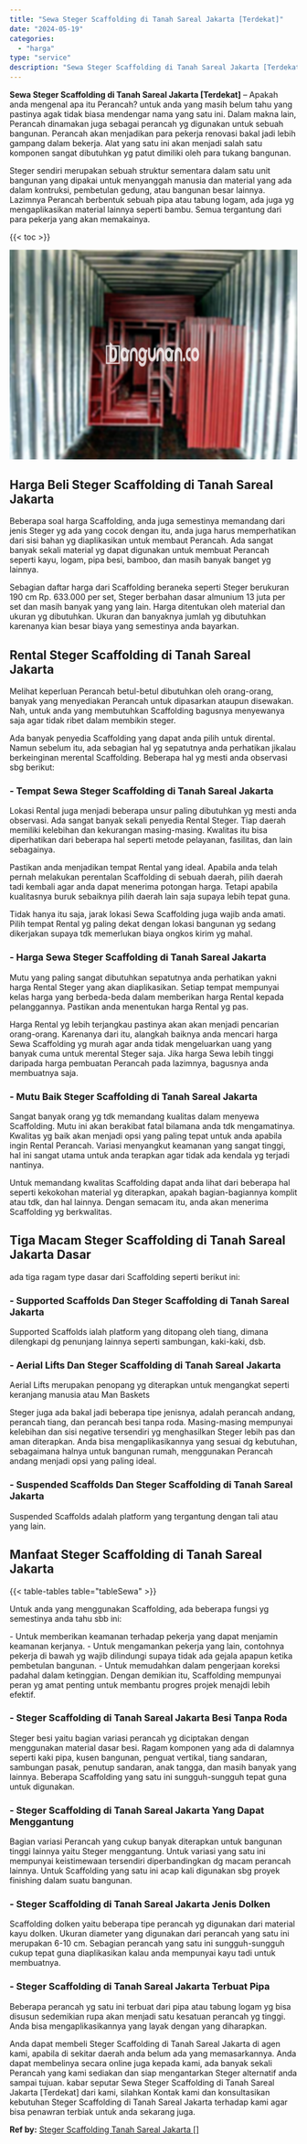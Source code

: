 ```yaml
---
title: "Sewa Steger Scaffolding di Tanah Sareal Jakarta [Terdekat]"
date: "2024-05-19"
categories: 
  - "harga"
type: "service"
description: "Sewa Steger Scaffolding di Tanah Sareal Jakarta [Terdekat]. Anda dapat membeli Steger Scaffolding di Tanah Sareal Jakarta di agen kami, apabila di sekitar da..."
---
```


**Sewa Steger Scaffolding di Tanah Sareal Jakarta \[Terdekat\]** – Apakah anda mengenal apa itu Perancah? untuk anda yang masih belum tahu yang pastinya agak tidak biasa mendengar nama yang satu ini. Dalam makna lain, Perancah dinamakan juga sebagai perancah yg digunakan untuk sebuah bangunan. Perancah akan menjadikan para pekerja renovasi bakal jadi lebih gampang dalam bekerja. Alat yang satu ini akan menjadi salah satu komponen sangat dibutuhkan yg patut dimiliki oleh para tukang bangunan.

Steger sendiri merupakan sebuah struktur sementara dalam satu unit bangunan yang dipakai untuk menyanggah manusia dan material yang ada dalam kontruksi, pembetulan gedung, atau bangunan besar lainnya. Lazimnya Perancah berbentuk sebuah pipa atau tabung logam, ada juga yg mengaplikasikan material lainnya seperti bambu. Semua tergantung dari para pekerja yang akan memakainya.

{{< toc >}}

![Sewa Steger Scaffolding di Tanah Sareal Jakarta [Terdekat]](/images/sewa-scaffolding-steger-15.png)

## Harga Beli Steger Scaffolding di Tanah Sareal Jakarta

Beberapa soal harga Scaffolding, anda juga semestinya memandang dari jenis Steger yg ada yang cocok dengan itu, anda juga harus memperhatikan dari sisi bahan yg diaplikasikan untuk membaut Perancah. Ada sangat banyak sekali material yg dapat digunakan untuk membuat Perancah seperti kayu, logam, pipa besi, bamboo, dan masih banyak banget yg lainnya.

Sebagian daftar harga dari Scaffolding beraneka seperti Steger berukuran 190 cm Rp. 633.000 per set, Steger berbahan dasar almunium 13 juta per set dan masih banyak yang yang lain. Harga ditentukan oleh material dan ukuran yg dibutuhkan. Ukuran dan banyaknya jumlah yg dibutuhkan karenanya kian besar biaya yang semestinya anda bayarkan.

## Rental Steger Scaffolding di Tanah Sareal Jakarta

Melihat keperluan Perancah betul-betul dibutuhkan oleh orang-orang, banyak yang menyediakan Perancah untuk dipasarkan ataupun disewakan. Nah, untuk anda yang membutuhkan Scaffolding bagusnya menyewanya saja agar tidak ribet dalam membikin steger.

Ada banyak penyedia Scaffolding yang dapat anda pilih untuk dirental. Namun sebelum itu, ada sebagian hal yg sepatutnya anda perhatikan jikalau berkeinginan merental Scaffolding. Beberapa hal yg mesti anda observasi sbg berikut:

### \- Tempat Sewa Steger Scaffolding di Tanah Sareal Jakarta

Lokasi Rental juga menjadi beberapa unsur paling dibutuhkan yg mesti anda observasi. Ada sangat banyak sekali penyedia Rental Steger. Tiap daerah memiliki kelebihan dan kekurangan masing-masing. Kwalitas itu bisa diperhatikan dari beberapa hal seperti metode pelayanan, fasilitas, dan lain sebagainya.

Pastikan anda menjadikan tempat Rental yang ideal. Apabila anda telah pernah melakukan perentalan Scaffolding di sebuah daerah, pilih daerah tadi kembali agar anda dapat menerima potongan harga. Tetapi apabila kualitasnya buruk sebaiknya pilih daerah lain saja supaya lebih tepat guna.

Tidak hanya itu saja, jarak lokasi Sewa Scaffolding juga wajib anda amati. Pilih tempat Rental yg paling dekat dengan lokasi bangunan yg sedang dikerjakan supaya tdk memerlukan biaya ongkos kirim yg mahal.

### \- Harga Sewa Steger Scaffolding di Tanah Sareal Jakarta

Mutu yang paling sangat dibutuhkan sepatutnya anda perhatikan yakni harga Rental Steger yang akan diaplikasikan. Setiap tempat mempunyai kelas harga yang berbeda-beda dalam memberikan harga Rental kepada pelanggannya. Pastikan anda menentukan harga Rental yg pas.

Harga Rental yg lebih terjangkau pastinya akan akan menjadi pencarian orang-orang. Karenanya dari itu, alangkah baiknya anda mencari harga Sewa Scaffolding yg murah agar anda tidak mengeluarkan uang yang banyak cuma untuk merental Steger saja. Jika harga Sewa lebih tinggi daripada harga pembuatan Perancah pada lazimnya, bagusnya anda membuatnya saja.

### \- Mutu Baik Steger Scaffolding di Tanah Sareal Jakarta

Sangat banyak orang yg tdk memandang kualitas dalam menyewa Scaffolding. Mutu ini akan berakibat fatal bilamana anda tdk mengamatinya. Kwalitas yg baik akan menjadi opsi yang paling tepat untuk anda apabila ingin Rental Perancah. Variasi menyangkut keamanan yang sangat tinggi, hal ini sangat utama untuk anda terapkan agar tidak ada kendala yg terjadi nantinya.

Untuk memandang kwalitas Scaffolding dapat anda lihat dari beberapa hal seperti kekokohan material yg diterapkan, apakah bagian-bagiannya komplit atau tdk, dan hal lainnya. Dengan semacam itu, anda akan menerima Scaffolding yg berkwalitas.

## Tiga Macam Steger Scaffolding di Tanah Sareal Jakarta Dasar

ada tiga ragam type dasar dari Scaffolding seperti berikut ini:

### \- Supported Scaffolds Dan Steger Scaffolding di Tanah Sareal Jakarta

Supported Scaffolds ialah platform yang ditopang oleh tiang, dimana dilengkapi dg penunjang lainnya seperti sambungan, kaki-kaki, dsb.

### \- Aerial Lifts Dan Steger Scaffolding di Tanah Sareal Jakarta

Aerial Lifts merupakan penopang yg diterapkan untuk mengangkat seperti keranjang manusia atau Man Baskets

Steger juga ada bakal jadi beberapa tipe jenisnya, adalah perancah andang, perancah tiang, dan perancah besi tanpa roda. Masing-masing mempunyai kelebihan dan sisi negative tersendiri yg menghasilkan Steger lebih pas dan aman diterapkan. Anda bisa mengaplikasikannya yang sesuai dg kebutuhan, sebagaimana halnya untuk bangunan rumah, menggunakan Perancah andang menjadi opsi yang paling ideal.

### \- Suspended Scaffolds Dan Steger Scaffolding di Tanah Sareal Jakarta

Suspended Scaffolds adalah platform yang tergantung dengan tali atau yang lain.

## Manfaat Steger Scaffolding di Tanah Sareal Jakarta

{{< table-tables table="tableSewa" >}}

Untuk anda yang menggunakan Scaffolding, ada beberapa fungsi yg semestinya anda tahu sbb ini:

\- Untuk memberikan keamanan terhadap pekerja yang dapat menjamin keamanan kerjanya. - Untuk mengamankan pekerja yang lain, contohnya pekerja di bawah yg wajib dilindungi supaya tidak ada gejala apapun ketika pembetulan bangunan. - Untuk memudahkan dalam pengerjaan koreksi padahal dalam ketinggian. Dengan demikian itu, Scaffolding mempunyai peran yg amat penting untuk membantu progres projek menajdi lebih efektif.

### \- Steger Scaffolding di Tanah Sareal Jakarta Besi Tanpa Roda

Steger besi yaitu bagian variasi perancah yg diciptakan dengan menggunakan material dasar besi. Ragam komponen yang ada di dalamnya seperti kaki pipa, kusen bangunan, penguat vertikal, tiang sandaran, sambungan pasak, penutup sandaran, anak tangga, dan masih banyak yang lainnya. Beberapa Scaffolding yang satu ini sungguh-sungguh tepat guna untuk digunakan.

### \- Steger Scaffolding di Tanah Sareal Jakarta Yang Dapat Menggantung

Bagian variasi Perancah yang cukup banyak diterapkan untuk bangunan tinggi lainnya yaitu Steger menggantung. Untuk variasi yang satu ini mempunyai keistimewaan tersendiri diperbandingkan dg macam perancah lainnya. Untuk Scaffolding yang satu ini acap kali digunakan sbg proyek finishing dalam suatu bangunan.

### \- Steger Scaffolding di Tanah Sareal Jakarta Jenis Dolken

Scaffolding dolken yaitu beberapa tipe perancah yg digunakan dari material kayu dolken. Ukuran diameter yang digunakan dari perancah yang satu ini merupakan 6-10 cm. Sebagian perancah yang satu ini sungguh-sungguh cukup tepat guna diaplikasikan kalau anda mempunyai kayu tadi untuk membuatnya.

### \- Steger Scaffolding di Tanah Sareal Jakarta Terbuat Pipa

Beberapa perancah yg satu ini terbuat dari pipa atau tabung logam yg bisa disusun sedemikian rupa akan menjadi satu kesatuan perancah yg tinggi. Anda bisa mengaplikasikannya yang layak dengan yang diharapkan.

Anda dapat membeli Steger Scaffolding di Tanah Sareal Jakarta di agen kami, apabila di sekitar daerah anda belum ada yang memasarkannya. Anda dapat membelinya secara online juga kepada kami, ada banyak sekali Perancah yang kami sediakan dan siap mengantarkan Steger alternatif anda sampai tujuan. kabar seputar Sewa Steger Scaffolding di Tanah Sareal Jakarta \[Terdekat\] dari kami, silahkan Kontak kami dan konsultasikan kebutuhan Steger Scaffolding di Tanah Sareal Jakarta terhadap kami agar bisa penawran terbiak untuk anda sekarang juga.

**Ref by:** [Steger Scaffolding Tanah Sareal Jakarta []](https://id.wikipedia.org/wiki/Steger)
